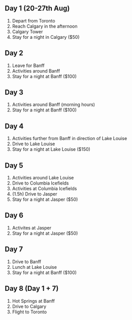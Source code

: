 ## Day 1 (20-27th Aug)
1. Depart from Toronto
2. Reach Calgary in the afternoon
3. Calgary Tower
4. Stay for a night in Calgary ($50)

## Day 2
1. Leave for Banff
2. Activities around Banff
3. Stay for a night at Banff ($100)

## Day 3
1. Activities around Banff (morning hours)
3. Stay for a night at Banff ($100)

## Day 4
1. Activities further from Banff in direction of Lake Louise
2. Drive to Lake Louise
3. Stay for a night at Lake Louise ($150)

## Day 5
1. Activities around Lake Louise
2. Drive to Columbia Icefields
3. Activities at Columbia Icefields
4. (1.5h) Drive to Jasper
5. Stay for a night at Jasper ($50)

## Day 6
1. Activites at Jasper
4. Stay for a night at Jasper ($50)

## Day 7
1. Drive to Banff
2. Lunch at Lake Louise
4. Stay for a night at Banff ($100)

## Day 8 (Day 1 + 7)
1. Hot Springs at Banff
2. Drive to Calgary
3. Flight to Toronto